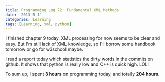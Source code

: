 ```yaml
---
title: Programming Log 72: Fundamental XML Methods
date: '2013-5-1'
categories: Learning
tags: [Learning, xml, python]
---
```


I finished chapter 9 today. XML processing for now seems to be clear and easy. But I'm still lack of XML knowledge, so I'll borrow some handbook tomorrow or go for w3school maybe.

I read a report today which statistics the dirty words in the commits on github. It shows that python is really low and C++ is quick high. LOL!

To sum up, I spent **3 hours** on programming today, and totally **204 hours**.